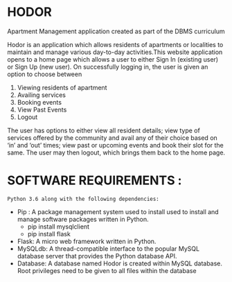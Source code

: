# HODOR
Apartment Management application created as part of the DBMS curriculum

Hodor is an application which allows residents of apartments or localities to maintain and manage various day-to-day activities.This website application opens to a home page which allows a user to either Sign In (existing user) or Sign Up (new user).
On successfully logging in, the user is given an option to choose between 
1.	Viewing residents of apartment 
2.	Availing services
3.	Booking events
4.	View Past Events
5.	Logout

The user has options to either view all resident details; view type of services offered by the community and avail any of their choice based on ‘in’ and ‘out’ times; view past or upcoming events and book their slot for the same. The user may then logout, which brings them back to the home page.

# SOFTWARE REQUIREMENTS :

  	Python 3.6 along with the following dependencies:
* Pip :  A package management system used to install used to install and manage software packages written in Python.
    * pip install mysqlclient
    * pip install flask
* Flask: A micro web framework written in Python.
* MySQLdb: A thread-compatible interface to the popular MySQL database server that provides the Python database API.
* Database: A database named Hodor is created within MySQL database. Root privileges need to be given to all files within the database

